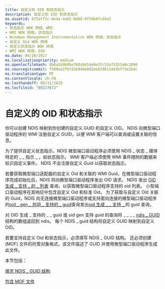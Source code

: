 ```yaml
---
title: 自定义的 OID 和状态指示
description: 自定义的 OID 和状态指示
ms.assetid: 675aff2c-8e4a-4a02-8d08-0f59b8fcd4a2
keywords:
- 状态指示 WDK 网络，WMI
- WMI WDK 网络，状态指示
- Windows Management Instrumentation WDK 网络，状态指示
- 自定义 Oid WDK 网络
- 自定义状态指示 WDK 网络
- WMI WDK 网络，OID
ms.date: 04/20/2017
ms.localizationpriority: medium
ms.openlocfilehash: 8b6a1b9b0be780a9d1de0e3fc53a73353a0c2090
ms.sourcegitcommit: f500ea2fbfd3e849eb82ee67d011443bff3e2b4c
ms.translationtype: MT
ms.contentlocale: zh-CN
ms.lasthandoff: 08/31/2020
ms.locfileid: "89217672"
---
```

# <a name="customized-oids-and-status-indications"></a>自定义的 OID 和状态指示





你可以创建 NDIS 映射到你创建的自定义 GUID 的自定义 OID。 NDIS 向微型端口驱动程序的 WMI 注册自定义 GUID，以便 WMI 客户端可以查询或设置关联的信息。

为了提供自定义状态指示，NDIS 微型端口驱动程序必须使用 NDIS \_ 状态 \_ 媒体特定的 \_ \_ 指示 \_ ，如状态指示。 WMI 客户端必须使用 WMI 事件随附的数据来标识自定义事件。 NDIS 不会注册自定义 Guid 以获取状态指示。

若要获取微型端口适配器的自定义 Oid 和关联的 WMI Guid，在微型端口驱动程序完成初始化后，NDIS 将向微型端口驱动程序发出 OID 请求。 NDIS 发出 [OID 生成 \_ 支持 \_ 的 \_ 列表](./oid-gen-supported-list.md) 查询，以获取微型端口驱动程序支持的 oid 列表。 小型端口驱动程序在其响应中包含自定义 Oid 和标准 Oid。 为了获取与自定义 Oid 关联的 Guid，NDIS 向无连接微型端口驱动程序或支持面向连接的微型端口驱动程序的[oid \_ gen \_ 共同 \_ 支持的 \_ guid](./oid-gen-co-supported-guids.md)查询发出[oid 生成 \_ \_ 支持 \_ ](./oid-gen-supported-guids.md)的 guid 查询。

对 OID 生成 \_ 支持的 \_ \_ guid 或 oid gen 支持 guid 的查询将 \_ \_ \_ \_ [ndis \_ GUID](filling-in-an-ndis-guid-structure.md) 结构的数组返回到 ndis。 每个 NDIS \_ guid 结构将自定义 GUID 映射到自定义 OID。

若要支持自定义 Oid 和状态指示，必须填写 NDIS \_ GUID 结构。 还必须创建 (MOF) 文件的托管对象格式，该文件描述了 GUID 并使用微型端口驱动程序生成此文件。

本节包括：

[填充 NDIS \_ GUID 结构](filling-in-an-ndis-guid-structure.md)

[包含 MOF 文件](including-a-mof-file.md)

 

